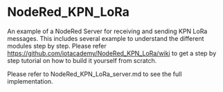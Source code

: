# NodeRed_KPN_LoRa
An example of a NodeRed Server for receiving and sending KPN LoRa messages. This includes several example to understand the different modules step by step. Please refer https://github.com/iotacademy/NodeRed_KPN_LoRa/wiki to get a step by step tutorial on how to build it yourself from scratch. 

Please refer to NodeRed_KPN_LoRa_server.md to see the full implementation.
